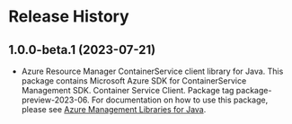 # Release History

## 1.0.0-beta.1 (2023-07-21)

- Azure Resource Manager ContainerService client library for Java. This package contains Microsoft Azure SDK for ContainerService Management SDK. Container Service Client. Package tag package-preview-2023-06. For documentation on how to use this package, please see [Azure Management Libraries for Java](https://aka.ms/azsdk/java/mgmt).
